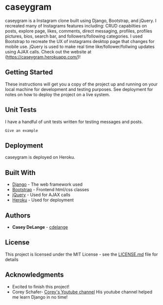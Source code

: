 # caseygram
caseygram is a Instagram clone built using Django, Bootstrap, and jQuery. I recreated many of Instagrams features including: CRUD capabilties on posts, explore page, likes, comments, direct messaging, profiles, profiles pictures, bios, search bar, and followers/following categories. I used Bootstrap to recreate the UX of instagrams desktop page that changes for mobile use. jQuery is used to make real time like/follower/follwing updates using AJAX calls. Check out the website at (https://caseygram.herokuapp.com/)!
## Getting Started

These instructions will get you a copy of the project up and running on your local machine for development and testing purposes. See deployment for notes on how to deploy the project on a live system.


## Unit Tests

I have a handful of unit tests written for testing messages and posts.

```
Give an example
```

## Deployment

caseygram is deployed on Heroku.

## Built With

* [Django](https://www.djangoproject.com/) - The web framework used
* [Bootstrap](https://getbootstrap.com/) - Frontend html/css classes
* [jQuery](https://jquery.com/) - Used for AJAX calls
* [Heroku](https://www.heroku.com/) - Used for deployment

## Authors

* **Casey DeLange** - [cdelange](https://github.com/cdelange)

## License

This project is licensed under the MIT License - see the [LICENSE.md](LICENSE.md) file for details

## Acknowledgments
* Excited to finish this project!
* Corey Schafer- [Corey's Youtube channel](https://www.youtube.com/channel/UCCezIgC97PvUuR4_gbFUs5g) His youtube channel helped me learn Django in no time!

